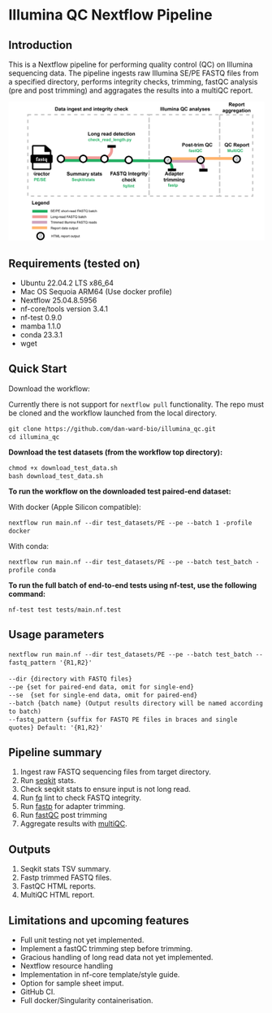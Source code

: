 # Illumina QC Nextflow Pipeline

## Introduction

This is a Nextflow pipeline for performing quality control (QC) on Illumina sequencing data. The pipeline ingests raw Illumina SE/PE FASTQ files from a specified directory, performs integrity checks, trimming, fastQC analysis (pre and post trimming) and aggragates the results into a multiQC report.

![pipeline_diagram](img/illumina_qc_workflow_diagram.svg)

## Requirements (tested on)

- Ubuntu 22.04.2 LTS x86_64
- Mac OS Sequoia ARM64 (Use docker profile)
- Nextflow 25.04.8.5956
- nf-core/tools version 3.4.1
- nf-test 0.9.0
- mamba 1.1.0
- conda 23.3.1
- wget

## Quick Start

Download the workflow:

Currently there is not support for ```nextflow pull``` functionality. The repo must be cloned and the workflow launched from the local directory.

```
git clone https://github.com/dan-ward-bio/illumina_qc.git
cd illumina_qc
```

**Download the test datasets (from the workflow top directory):**

```
chmod +x download_test_data.sh
bash download_test_data.sh
```

**To run the workflow on the downloaded test paired-end dataset:**

With docker (Apple Silicon compatible):
```
nextflow run main.nf --dir test_datasets/PE --pe --batch 1 -profile docker
```
With conda:
```
nextflow run main.nf --dir test_datasets/PE --pe --batch test_batch -profile conda
```

**To run the full batch of end-to-end tests using nf-test, use the following command:**

```
nf-test test tests/main.nf.test
```

## Usage parameters

```
nextflow run main.nf --dir test_datasets/PE --pe --batch test_batch --fastq_pattern '{R1,R2}' 

--dir {directory with FASTQ files} 
--pe {set for paired-end data, omit for single-end}
--se  {set for single-end data, omit for paired-end}
--batch {batch name} (Output results directory will be named according to batch)
--fastq_pattern {suffix for FASTQ PE files in braces and single quotes} Default: '{R1,R2}'
```

## Pipeline summary

1. Ingest raw FASTQ sequencing files from target directory.
2. Run [seqkit](https://bioinf.shenwei.me/seqkit/) stats.
3. Check seqkit stats to ensure input is not long read.
4. Run [fq](https://github.com/stjude-rust-labs/fq) lint to check FASTQ integrity.
5. Run [fastp](https://github.com/OpenGene/fastp) for adapter trimming.
6. Run [fastQC](https://www.bioinformatics.babraham.ac.uk/projects/fastqc/) post trimming
7. Aggregate results with [multiQC](https://seqera.io/multiqc/).

## Outputs
1. Seqkit stats TSV summary.
2. Fastp trimmed FASTQ files.
3. FastQC HTML reports.
4. MultiQC HTML report.

## Limitations and upcoming features
* Full unit testing not yet implemented.
* Implement a fastQC trimming step before trimming.
* Gracious handling of long read data not yet implemented.
* Nextflow resource handling
* Implementation in nf-core template/style guide.
* Option for sample sheet imput.
* GitHub CI.
* Full docker/Singularity containerisation.

